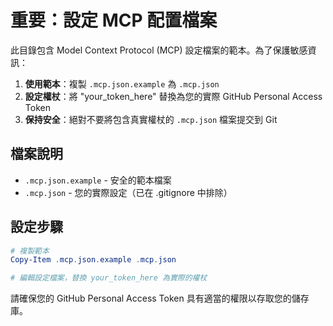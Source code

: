 # 重要：設定 MCP 配置檔案

此目錄包含 Model Context Protocol (MCP) 設定檔案的範本。為了保護敏感資訊：

1. **使用範本**：複製 `.mcp.json.example` 為 `.mcp.json`
2. **設定權杖**：將 "your_token_here" 替換為您的實際 GitHub Personal Access Token
3. **保持安全**：絕對不要將包含真實權杖的 `.mcp.json` 檔案提交到 Git

## 檔案說明

- `.mcp.json.example` - 安全的範本檔案
- `.mcp.json` - 您的實際設定（已在 .gitignore 中排除）

## 設定步驟

```powershell
# 複製範本
Copy-Item .mcp.json.example .mcp.json

# 編輯設定檔案，替換 your_token_here 為實際的權杖
```

請確保您的 GitHub Personal Access Token 具有適當的權限以存取您的儲存庫。
